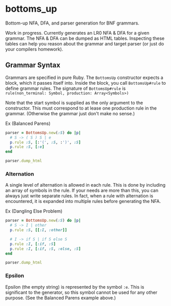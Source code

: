 # bottoms_up
Bottom-up NFA, DFA, and parser generation for BNF grammars.

Work in progress. Currently generates an LR0 NFA & DFA for a given grammar.
The NFA & DFA can be dumped as HTML tables. Inspecting these tables can help
you reason about the grammar and target parser (or just do your compilers homework).

## Grammar Syntax
Grammars are specified in pure Ruby. The `BottomsUp` constructor expects a block, which
it passes itself into. Inside the block, you call `BottomsUp#rule` to define grammar rules.
The signature of `BottomsUp#rule` is `rule(non_terminal: Symbol, production: Array<Symbols>)`

Note that the start symbol is supplied as the only argument to the constructor. This must
correspond to at lease one production rule in the grammar. (Otherwise the grammar just don't make no sense.)

Ex (Balanced Parens)
```Ruby
parser = BottomsUp.new(:S) do |p|
  # S -> ( S ) S | e
  p.rule :S, [:'(', :S, :')', :S]
  p.rule :S, [:e]
end

parser.dump_html
```

### Alternation
A single level of alternation is allowed in each rule. This is done by including an array of
symbols in the rule. If your needs are more than this, you can always just write separate rules.
In fact, when a rule with alternation is encountered, it is expanded into multiple rules before
generating the NFA.

Ex (Dangling Else Problem)
```Ruby
parser = BottomsUp.new(:S) do |p|
  # S -> I | other
  p.rule :S, [[:I, :other]]

  # I -> if S | if S else S
  p.rule :I, [:if, :S]
  p.rule :I, [:if, :S, :else, :S]
end

parser.dump_html
```

### Epsilon
Epsilon (the empty string) is represented by the symbol `:e`. This is significant to the
generator, so this symbol cannot be used for any other purpose. (See the Balanced Parens example above.)
